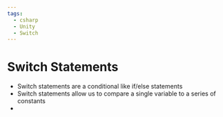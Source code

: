 ```yaml
---
tags:
  - csharp
  - Unity
  - Switch
---
```

# Switch Statements


* Switch statements are a conditional like if/else statements
* Switch statements allow us to compare a single variable to a series of constants
* 
